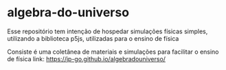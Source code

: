 # algebra-do-universo

Esse repositório tem intenção de hospedar simulações físicas simples, utilizando a biblioteca p5js, utilizadas para o ensino de física 

Consiste é uma coletânea de materiais e simulações para facilitar o ensino de física
link: https://jp-go.github.io/algebradouniverso/



